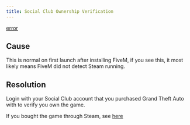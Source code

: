 ```yaml
---
title: Social Club Ownership Verification
---
```


[error](/sc-ownership-validation.png)

Cause
-------
This is normal on first launch after installing FiveM, if you see this, it most likely means FiveM did not detect Steam running.

Resolution
-------
Login with your Social Club account that you purchased Grand Theft Auto with to verify you own the game.

If you bought the game through Steam, see [here](/troubleshooting/client-installation/social-club-account-does-not-own-valid-licence/)